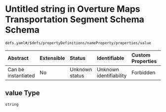 # Untitled string in Overture Maps Transportation Segment Schema Schema

```txt
defs.yaml#/$defs/propertyDefinitions/nameProperty/properties/value
```



| Abstract            | Extensible | Status         | Identifiable            | Custom Properties | Additional Properties | Access Restrictions | Defined In                                                                                 |
| :------------------ | :--------- | :------------- | :---------------------- | :---------------- | :-------------------- | :------------------ | :----------------------------------------------------------------------------------------- |
| Can be instantiated | No         | Unknown status | Unknown identifiability | Forbidden         | Allowed               | none                | [defs.yaml\*](../../../../../../../tmp/jsonschema/schema/defs.yaml "open original schema") |

## value Type

`string`
